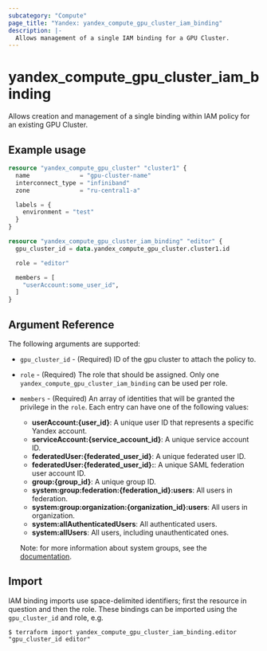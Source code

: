 ```yaml
---
subcategory: "Compute"
page_title: "Yandex: yandex_compute_gpu_cluster_iam_binding"
description: |-
  Allows management of a single IAM binding for a GPU Cluster.
---
```



# yandex_compute_gpu_cluster_iam_binding




Allows creation and management of a single binding within IAM policy for an existing GPU Cluster.

## Example usage

```terraform
resource "yandex_compute_gpu_cluster" "cluster1" {
  name              = "gpu-cluster-name"
  interconnect_type = "infiniband"
  zone              = "ru-central1-a"

  labels = {
    environment = "test"
  }
}

resource "yandex_compute_gpu_cluster_iam_binding" "editor" {
  gpu_cluster_id = data.yandex_compute_gpu_cluster.cluster1.id

  role = "editor"

  members = [
    "userAccount:some_user_id",
  ]
}
```

## Argument Reference

The following arguments are supported:

* `gpu_cluster_id` - (Required) ID of the gpu cluster to attach the policy to.

* `role` - (Required) The role that should be assigned. Only one `yandex_compute_gpu_cluster_iam_binding` can be used per role.

* `members` - (Required) An array of identities that will be granted the privilege in the `role`. Each entry can have one of the following values:
  * **userAccount:{user_id}**: A unique user ID that represents a specific Yandex account.
  * **serviceAccount:{service_account_id}**: A unique service account ID.
  * **federatedUser:{federated_user_id}**: A unique federated user ID.
  * **federatedUser:{federated_user_id}:**: A unique SAML federation user account ID.
  * **group:{group_id}**: A unique group ID.
  * **system:group:federation:{federation_id}:users**: All users in federation.
  * **system:group:organization:{organization_id}:users**: All users in organization.
  * **system:allAuthenticatedUsers**: All authenticated users.
  * **system:allUsers**: All users, including unauthenticated ones.

  Note: for more information about system groups, see the [documentation](https://cloud.yandex.com/docs/iam/concepts/access-control/system-group).

## Import

IAM binding imports use space-delimited identifiers; first the resource in question and then the role. These bindings can be imported using the `gpu_cluster_id` and role, e.g.

```
$ terraform import yandex_compute_gpu_cluster_iam_binding.editor "gpu_cluster_id editor"
```
